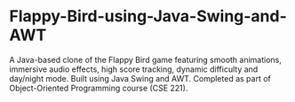 # Flappy-Bird-using-Java-Swing-and-AWT
A Java-based clone of the Flappy Bird game featuring smooth animations, immersive audio effects, high score tracking, dynamic difficulty and day/night mode. Built using Java Swing and AWT. Completed as part of Object-Oriented Programming course (CSE 221).

